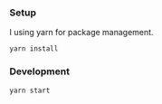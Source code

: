 ### Setup

I using yarn for package management.

```
yarn install
```

### Development

```
yarn start
```

